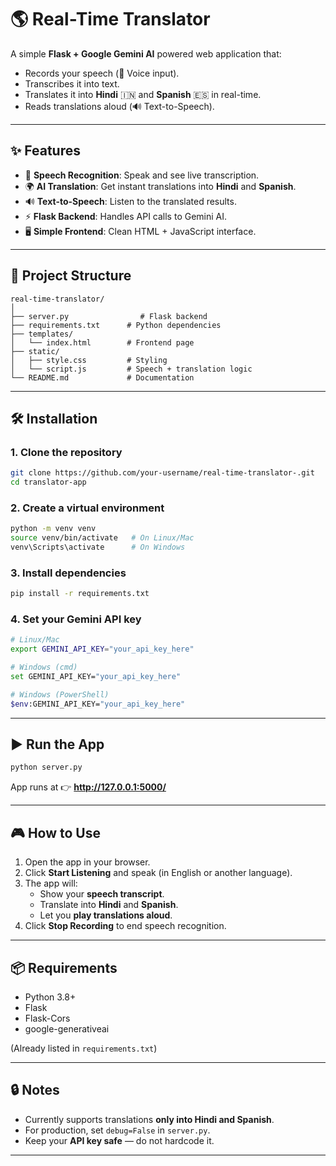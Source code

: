 # 🌎 Real-Time Translator

A simple **Flask + Google Gemini AI** powered web application that:  
- Records your speech (🎤 Voice input).  
- Transcribes it into text.  
- Translates it into **Hindi** 🇮🇳 and **Spanish** 🇪🇸 in real-time.  
- Reads translations aloud (🔊 Text-to-Speech).  

---

## ✨ Features
- 🎤 **Speech Recognition**: Speak and see live transcription.  
- 🌍 **AI Translation**: Get instant translations into **Hindi** and **Spanish**.  
- 🔊 **Text-to-Speech**: Listen to the translated results.  
- ⚡ **Flask Backend**: Handles API calls to Gemini AI.  
- 🖥️ **Simple Frontend**: Clean HTML + JavaScript interface.  

---

## 📂 Project Structure
```
real-time-translator/
│
├── server.py                # Flask backend
├── requirements.txt      # Python dependencies
├── templates/
│   └── index.html        # Frontend page
├── static/
│   ├── style.css         # Styling
│   └── script.js         # Speech + translation logic
└── README.md             # Documentation
```

---

## 🛠️ Installation

### 1. Clone the repository
```bash
git clone https://github.com/your-username/real-time-translator-.git
cd translator-app
```

### 2. Create a virtual environment
```bash
python -m venv venv
source venv/bin/activate   # On Linux/Mac
venv\Scripts\activate      # On Windows
```

### 3. Install dependencies
```bash
pip install -r requirements.txt
```

### 4. Set your Gemini API key
```bash
# Linux/Mac
export GEMINI_API_KEY="your_api_key_here"

# Windows (cmd)
set GEMINI_API_KEY="your_api_key_here"

# Windows (PowerShell)
$env:GEMINI_API_KEY="your_api_key_here"
```

---

## ▶️ Run the App
```bash
python server.py
```

App runs at 👉 **http://127.0.0.1:5000/**  

---

## 🎮 How to Use
1. Open the app in your browser.  
2. Click **Start Listening** and speak (in English or another language).  
3. The app will:  
   - Show your **speech transcript**.  
   - Translate into **Hindi** and **Spanish**.  
   - Let you **play translations aloud**.  
4. Click **Stop Recording** to end speech recognition.  

---

## 📦 Requirements
- Python 3.8+  
- Flask  
- Flask-Cors  
- google-generativeai  

(Already listed in `requirements.txt`)  

---

## 🔒 Notes
- Currently supports translations **only into Hindi and Spanish**.  
- For production, set `debug=False` in `server.py`.  
- Keep your **API key safe** — do not hardcode it.  

---
